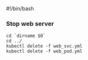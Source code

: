 #!/bin/bash

### Stop web server
    cd `dirname $0`
    cd ../
    kubectl delete -f web_svc.yml
    kubectl delete -f web_pod.yml
